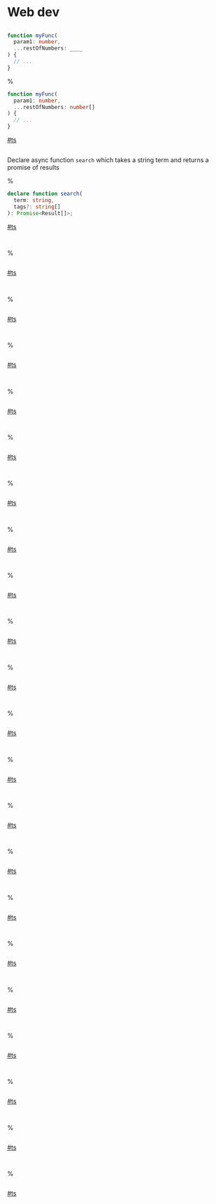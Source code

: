 # Web dev

##

```ts
function myFunc(
  param1: number,
  ...restOfNumbers: ____
) {
  // ...
}
```

%

```ts
function myFunc(
  param1: number,
  ...restOfNumbers: number[]
) {
  // ...
}
```

[#ts]()

##

Declare async function `search` which
takes a string term and returns a
promise of results

%

```ts
declare function search(
  term: string,
  tags?: string[]
): Promise<Result[]>;
```

[#ts]()

##

```ts

```

%

```ts

```

[#ts]()

##

```ts

```

%

```ts

```

[#ts]()

##

```ts

```

%

```ts

```

[#ts]()

##

```ts

```

%

```ts

```

[#ts]()

##

```ts

```

%

```ts

```

[#ts]()

##

```ts

```

%

```ts

```

[#ts]()

##

```ts

```

%

```ts

```

[#ts]()

##

```ts

```

%

```ts

```

[#ts]()

##

```ts

```

%

```ts

```

[#ts]()

##

```ts

```

%

```ts

```

[#ts]()

##

```ts

```

%

```ts

```

[#ts]()

##

```ts

```

%

```ts

```

[#ts]()

##

```ts

```

%

```ts

```

[#ts]()

##

```ts

```

%

```ts

```

[#ts]()

##

```ts

```

%

```ts

```

[#ts]()

##

```ts

```

%

```ts

```

[#ts]()

##

```ts

```

%

```ts

```

[#ts]()

##

```ts

```

%

```ts

```

[#ts]()

##

```ts

```

%

```ts

```

[#ts]()

##

```ts

```

%

```ts

```

[#ts]()

##

```ts

```

%

```ts

```

[#ts]()
